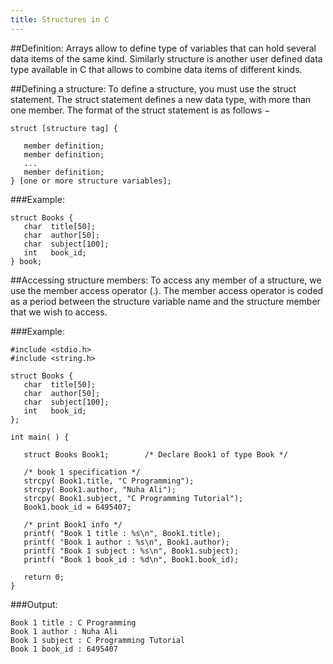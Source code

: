 ```yaml
---
title: Structures in C
---
```


##Definition:
Arrays allow to define type of variables that can hold several data items of the same kind. Similarly structure is another user defined data type available in C that allows to combine data items of different kinds.

##Defining a structure:
To define a structure, you must use the struct statement. The struct statement defines a new data type, with more than one member. The format of the struct statement is as follows −

```
struct [structure tag] {

   member definition;
   member definition;
   ...
   member definition;
} [one or more structure variables];
```

###Example:

```
struct Books {
   char  title[50];
   char  author[50];
   char  subject[100];
   int   book_id;
} book;  
```

##Accessing structure members:
To access any member of a structure, we use the member access operator (.). The member access operator is coded as a period between the structure variable name and the structure member that we wish to access.

###Example:

```
#include <stdio.h>
#include <string.h>
 
struct Books {
   char  title[50];
   char  author[50];
   char  subject[100];
   int   book_id;
};
 
int main( ) {

   struct Books Book1;        /* Declare Book1 of type Book */
 
   /* book 1 specification */
   strcpy( Book1.title, "C Programming");
   strcpy( Book1.author, "Nuha Ali"); 
   strcpy( Book1.subject, "C Programming Tutorial");
   Book1.book_id = 6495407;
 
   /* print Book1 info */
   printf( "Book 1 title : %s\n", Book1.title);
   printf( "Book 1 author : %s\n", Book1.author);
   printf( "Book 1 subject : %s\n", Book1.subject);
   printf( "Book 1 book_id : %d\n", Book1.book_id);
   
   return 0;
}
```

###Output:

```
Book 1 title : C Programming
Book 1 author : Nuha Ali
Book 1 subject : C Programming Tutorial
Book 1 book_id : 6495407
```
